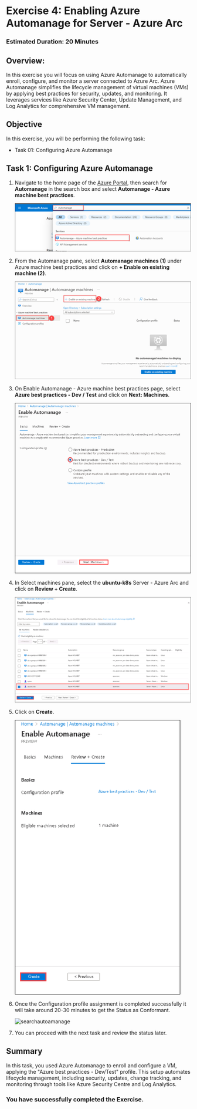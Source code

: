 # Exercise 4: Enabling Azure Automanage for Server - Azure Arc
### Estimated Duration: 20 Minutes
## Overview: 

In this exercise you will focus on using Azure Automanage to automatically enroll, configure, and monitor a server connected to Azure Arc. Azure Automanage simplifies the lifecycle management of virtual machines (VMs) by applying best practices for security, updates, and monitoring. It leverages services like Azure Security Center, Update Management, and Log Analytics for comprehensive VM management.

## Objective

In this exercise, you will be performing the following task:

- Task 01: Configuring Azure Automanage

## Task 1: Configuring Azure Automanage

1. Navigate to the home page of the [Azure Portal](https://portal.azure.com/#home), then search for **Automanage** in the search box and select **Automanage - Azure machine best practices**.

   ![](.././media/hol1-ex4-automanage-1.png "searchautoamanage")
   
2. From the Automanage pane, select **Automanage machines (1)** under Azure machine best practices and click on **+ Enable on existing machine (2)**.

   ![](.././media/hol1-ex4-automanage-3.png "searchautoamanage")

3. On Enable Automanage - Azure machine best practices page, select **Azure best practices - Dev / Test** and click on **Next: Machines**.

   ![](.././media/HOL1-EX4-3.png "searchautoamanage")

4. In Select machines pane, select the **ubuntu-k8s** Server - Azure Arc and click on **Review + Create**.

   ![](.././media/HOL1-EX4-4.png "searchautoamanage")

5. Click on **Create**.

   ![](.././media/HOL1-EX4-5.png "searchautoamanage")

6. Once the Configuration profile assignment is completed successfully it will take around 20-30 minutes to get the Status as Conformant.

   ![](.././media/hol1-ex4-automanage-7new.png "searchautoamanage")

7. You can proceed with the next task and review the status later.

## Summary

In this task, you used Azure Automanage to enroll and configure a VM, applying the "Azure best practices - Dev/Test" profile. This setup automates lifecycle management, including security, updates, change tracking, and monitoring through tools like Azure Security Centre and Log Analytics.

### You have successfully completed the Exercise.
